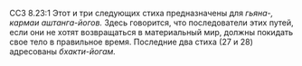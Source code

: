 ССЗ 8.23:1	Этот и три следующих стиха предназначены для _гьяна-, кармаи аштанга-йогов._ Здесь говорится, что последователи этих путей, если они не хотят возвращаться в материальный мир, должны покидать свое тело в правильное время. Последние два стиха (27 и 28) адресованы _бхакти-йогам._